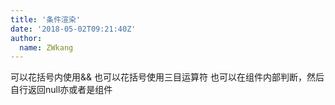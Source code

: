 ```yaml
---
title: '条件渲染'
date: '2018-05-02T09:21:40Z'
author:
  name: ZWkang
---
```

可以花括号内使用&&
也可以花括号使用三目运算符
也可以在组件内部判断，然后自行返回null亦或者是组件